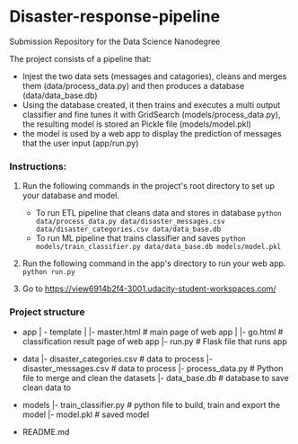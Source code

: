 # Disaster-response-pipeline
Submission Repository for the Data Science Nanodegree

The project consists of a pipeline that:
- Injest the two data sets (messages and catagories), cleans and merges them (data/process_data.py) and then produces a database (data/data_base.db)
- Using the database created, it then trains and executes a multi output classifier and fine tunes it with GridSearch (models/process_data.py), the resulting model is stored an Pickle file (models/model.pkl) 
- the model is used by a web app to display the prediction of messages that the user input (app/run.py)

### Instructions:
1. Run the following commands in the project's root directory to set up your database and model.

    - To run ETL pipeline that cleans data and stores in database
        `python data/process_data.py data/disaster_messages.csv data/disaster_categories.csv data/data_base.db`
    - To run ML pipeline that trains classifier and saves
        `python models/train_classifier.py data/data_base.db models/model.pkl`

2. Run the following command in the app's directory to run your web app.
    `python run.py`

3. Go to https://view6914b2f4-3001.udacity-student-workspaces.com/


### Project structure
- app
| - template
| |- master.html  # main page of web app
| |- go.html  # classification result page of web app
|- run.py  # Flask file that runs app

- data
|- disaster_categories.csv  # data to process 
|- disaster_messages.csv  # data to process
|- process_data.py # Python file to merge and clean the datasets
|- data_base.db   # database to save clean data to

- models
|- train_classifier.py # python file to build, train and export the model
|- model.pkl  # saved model 

- README.md
